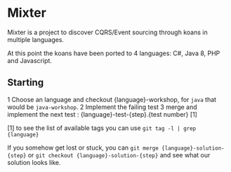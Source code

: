 Mixter 
======
Mixter is a project to discover CQRS/Event sourcing through koans in multiple
languages. 

At this point the koans have been ported to 4 languages: C#, Java 8, PHP and
Javascript. 

Starting
-------

1 Choose an language and checkout {language}-workshop, for `java` that would be
`java-workshop`.
2 Implement the failing test
3 merge and implement the next test : {language}-test-{step}.{test number} [1]

[1] to see the list of available tags you can use `git tag -l | grep {language}`

If you somehow get lost or stuck, you can `git merge {language}-solution-{step}` 
or `git checkout {language}-solution-{step}` and see what our solution looks like.
